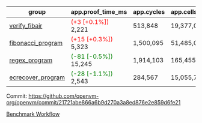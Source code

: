 | group | app.proof_time_ms | app.cycles | app.cells_used | leaf.proof_time_ms | leaf.cycles | leaf.cells_used |
| -- | -- | -- | -- | -- | -- | -- |
| [verify_fibair](https://github.com/openvm-org/openvm/blob/benchmark-results/benchmarks-pr/1302/verify_fibair-21721abe866a6b9d270a3a8ed876e2e859d6fe21.md) |<span style='color: red'>(+3 [+0.1%])</span> 2,221 |  513,848 |  19,377,001 |- | - | - |
| [fibonacci_program](https://github.com/openvm-org/openvm/blob/benchmark-results/benchmarks-pr/1302/fibonacci-21721abe866a6b9d270a3a8ed876e2e859d6fe21.md) |<span style='color: red'>(+15 [+0.3%])</span> 5,323 |  1,500,095 |  51,485,080 |- | - | - |
| [regex_program](https://github.com/openvm-org/openvm/blob/benchmark-results/benchmarks-pr/1302/regex-21721abe866a6b9d270a3a8ed876e2e859d6fe21.md) |<span style='color: green'>(-81 [-0.5%])</span> 15,245 |  1,914,103 |  165,455,373 |- | - | - |
| [ecrecover_program](https://github.com/openvm-org/openvm/blob/benchmark-results/benchmarks-pr/1302/ecrecover-21721abe866a6b9d270a3a8ed876e2e859d6fe21.md) |<span style='color: green'>(-28 [-1.1%])</span> 2,543 |  284,567 |  15,055,723 |- | - | - |


Commit: https://github.com/openvm-org/openvm/commit/21721abe866a6b9d270a3a8ed876e2e859d6fe21

[Benchmark Workflow](https://github.com/openvm-org/openvm/actions/runs/12978570763)
